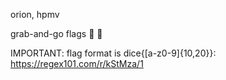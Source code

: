 orion, hpmv

grab-and-go flags 🚩 🛒

IMPORTANT: flag format is dice\{[a-z0-9]{10,20}\}: https://regex101.com/r/kStMza/1
